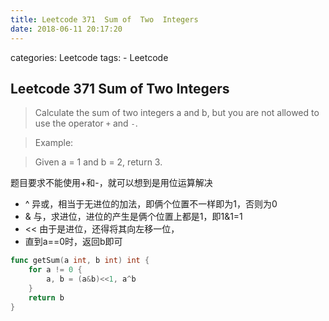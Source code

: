 ```yaml
---
title: Leetcode 371  Sum of  Two  Integers
date: 2018-06-11 20:17:20
---
```


categories: Leetcode
tags:
	- Leetcode
	

## Leetcode 371  Sum of  Two  Integers

>Calculate the sum of two integers a and b, but you are not allowed to use the operator `+` and `-`.

> Example:

> Given a = 1 and b = 2, return 3.

题目要求不能使用+和-，就可以想到是用位运算解决

* ^ 异或，相当于无进位的加法，即俩个位置不一样即为1，否则为0
* & 与，求进位，进位的产生是俩个位置上都是1，即1&1=1
* << 由于是进位，还得将其向左移一位，
* 直到a==0时，返回b即可

```go
func getSum(a int, b int) int {
	for a != 0 {
		a, b = (a&b)<<1, a^b
	}
	return b
}
```

